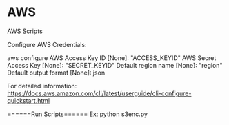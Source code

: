 # AWS
AWS Scripts

Configure AWS Credentials:

aws configure
AWS Access Key ID [None]: "ACCESS_KEYID"
AWS Secret Access Key [None]: "SECRET_KEYID"
Default region name [None]: "region"
Default output format [None]: json

For detailed information: https://docs.aws.amazon.com/cli/latest/userguide/cli-configure-quickstart.html

======Run Scripts======
Ex:  python s3enc.py
